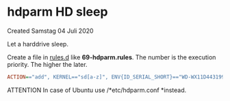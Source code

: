 # hdparm HD sleep
Created Samstag 04 Juli 2020

Let a harddrive sleep.

Create a file in [rules.d](../../Configuration.md) like **69-hdparm.rules**. The number is the execution priority. The higher the later.
```ini
ACTION=="add", KERNEL=="sd[a-z]", ENV{ID_SERIAL_SHORT}=="WD-WX11D4431992", RUN+="/usr/bin/hdparm -S 241 /dev/%k"
```


ATTENTION
In case of Ubuntu use /*etc/hdparm.conf *instead.

